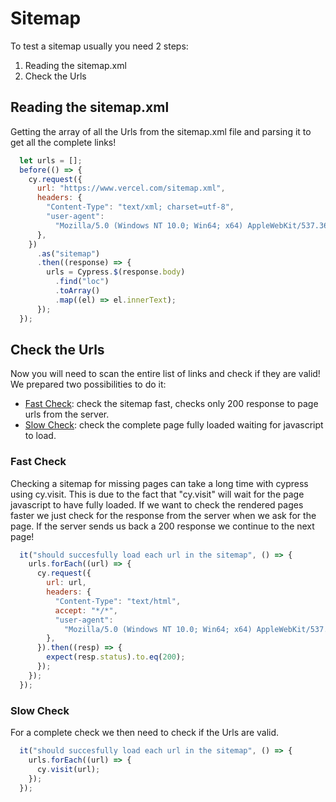 # Sitemap

To test a sitemap usually you need 2 steps:
1. Reading the sitemap.xml 
2. Check the Urls

## Reading the sitemap.xml 

Getting the array of all the Urls from the sitemap.xml file and parsing it to get all the complete links!
```javascript
  let urls = [];
  before(() => {
    cy.request({
      url: "https://www.vercel.com/sitemap.xml",
      headers: {
        "Content-Type": "text/xml; charset=utf-8",
        "user-agent":
          "Mozilla/5.0 (Windows NT 10.0; Win64; x64) AppleWebKit/537.36 (KHTML, like Gecko) Chrome/92.0.4515.131 Safari/537.36",
      },
    })
      .as("sitemap")
      .then((response) => {
        urls = Cypress.$(response.body)
          .find("loc")
          .toArray()
          .map((el) => el.innerText);
      });
  });
```

## Check the Urls

Now you will need to scan the entire list of links and check if they are valid! We prepared two possibilities to do it: 

- [Fast Check](cypress/integration/sitemap-fast.ts): check the sitemap fast, checks only 200 response to page urls from the server.
- [Slow Check](cypress/integration/sitemap-slow.ts): check the complete page fully loaded waiting for javascript to load.

### Fast Check

Checking a sitemap for missing pages can take a long time with cypress using cy.visit.
This is due to the fact that "cy.visit" will wait for the page javascript to have fully loaded.
If we want to check the rendered pages faster we just check for the response from the server when we ask for the page.
If the server sends us back a 200 response we continue to the next page!

```javascript
  it("should succesfully load each url in the sitemap", () => {
    urls.forEach((url) => {
      cy.request({
        url: url,
        headers: {
          "Content-Type": "text/html",
          accept: "*/*",
          "user-agent":
            "Mozilla/5.0 (Windows NT 10.0; Win64; x64) AppleWebKit/537.36 (KHTML, like Gecko) Chrome/92.0.4515.131 Safari/537.36",
        },
      }).then((resp) => {
        expect(resp.status).to.eq(200);
      });
    });
  });
```

### Slow Check

For a complete check we then need to check if the Urls are valid.

```javascript
  it("should succesfully load each url in the sitemap", () => {
    urls.forEach((url) => {
      cy.visit(url);
    });
  });
```